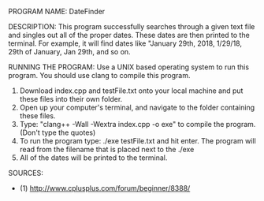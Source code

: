 PROGRAM NAME: DateFinder

DESCRIPTION: This program successfully searches through a given text file and singles out all of the proper dates.  These dates are then printed to the terminal. For example, it will find dates like "January 29th, 2018, 1/29/18, 29th of January, Jan 29th, and so on.

RUNNING THE PROGRAM:
Use a UNIX based operating system to run this program.
You should use clang to compile this program.

1. Download index.cpp and testFile.txt onto your local machine and put these files into their own folder.
2. Open up your computer's terminal, and navigate to the folder containing these files.
3. Type: "clang++ -Wall -Wextra index.cpp -o exe" to compile the program. (Don't type the quotes)
4. To run the program type: ./exe testFile.txt and hit enter.  The program will read from the filename that is placed next to the ./exe
5. All of the dates will be printed to the terminal.

SOURCES:
 * (1) http://www.cplusplus.com/forum/beginner/8388/
